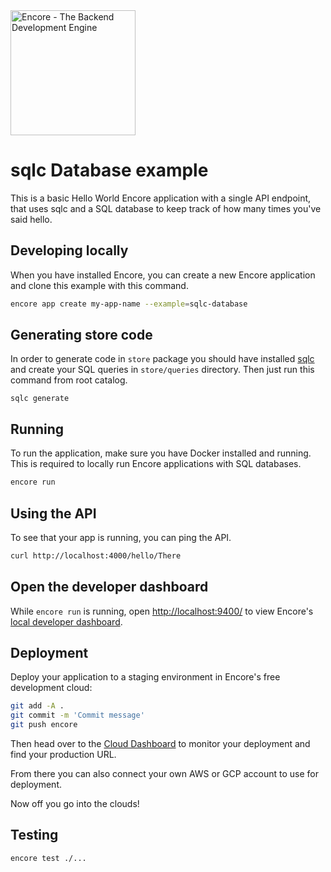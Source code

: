 <img width="200px" src="https://encore.dev/assets/branding/logo/logo.svg" alt="Encore - The Backend Development Engine" />

# sqlc Database example

This is a basic Hello World Encore application with a single API endpoint, that uses sqlc and a SQL database to keep track of how many times you've said hello.

## Developing locally

When you have installed Encore, you can create a new Encore application and clone this example with this command.

```bash
encore app create my-app-name --example=sqlc-database
```


## Generating store code

In order to generate code in `store` package you should have installed [sqlc](https://docs.sqlc.dev/en/stable/) and create your SQL queries in `store/queries` directory.
Then just run this command from root catalog.

```shell
sqlc generate
```

## Running

To run the application, make sure you have Docker installed and running. This is required to locally run Encore applications with SQL databases.

```bash
encore run
```

## Using the API

To see that your app is running, you can ping the API.

```bash
curl http://localhost:4000/hello/There
```

## Open the developer dashboard

While `encore run` is running, open [http://localhost:9400/](http://localhost:9400/) to view Encore's [local developer dashboard](https://encore.dev/docs/observability/dev-dash).

## Deployment

Deploy your application to a staging environment in Encore's free development cloud:

```bash
git add -A .
git commit -m 'Commit message'
git push encore
```

Then head over to the [Cloud Dashboard](https://app.encore.dev) to monitor your deployment and find your production URL.

From there you can also connect your own AWS or GCP account to use for deployment.

Now off you go into the clouds!

## Testing

```bash
encore test ./...
```

